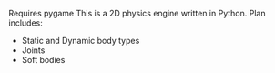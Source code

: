 Requires pygame
This is a 2D physics engine written in Python. Plan includes:

- Static and Dynamic body types
- Joints
- Soft bodies

